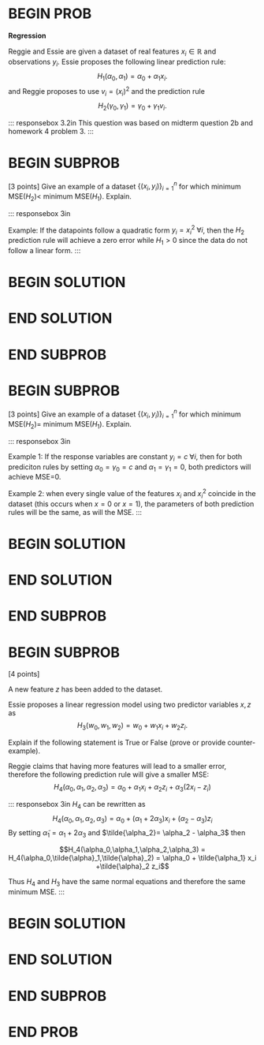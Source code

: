# BEGIN PROB

**Regression**

Reggie and Essie are given a dataset of real features
$x_i \in \mathbb{R}$ and observations $y_i$. Essie proposes the
following linear prediction rule:
$$H_1(\alpha_0,\alpha_1) = \alpha_0 + \alpha_1 x_i.$$ and Reggie
proposes to use $v_i=(x_i)^2$ and the prediction rule
$$H_2(\gamma_0,\gamma_1) = \gamma_0 + \gamma_1 v_i.$$

::: responsebox
3.2in This question was based on midterm question 2b and homework 4
problem 3.
:::

# BEGIN SUBPROB

\[3 points\] Give an example of a dataset $\{(x_i,y_i)\}_{i=1}^n$ for
which minimum MSE$(H_2) <$ minimum MSE$(H_1)$. Explain.

::: responsebox
3in

Example: If the datapoints follow a quadratic form
$y_i=x_i^2 \; \forall i$, then the $H_2$ prediction rule will achieve a
zero error while $H_1>0$ since the data do not follow a linear form.
:::

# BEGIN SOLUTION

# END SOLUTION

# END SUBPROB

# BEGIN SUBPROB

\[3 points\] Give an example of a dataset $\{(x_i,y_i)\}_{i=1}^n$ for
which minimum MSE$(H_2) =$ minimum MSE$(H_1)$. Explain.

::: responsebox
3in

Example 1: If the response variables are constant $y_i=c \; \forall i$,
then for both prediciton rules by setting $\alpha_0=\gamma_0=c$ and
$\alpha_1=\gamma_1=0$, both predictors will achieve MSE=0.

Example 2: when every single value of the features $x_i$ and $x^2_
i$ coincide in the dataset (this occurs when $x = 0$ or $x = 1$), the
parameters of both prediction rules will be the same, as will the MSE.
:::

# BEGIN SOLUTION

# END SOLUTION

# END SUBPROB

# BEGIN SUBPROB

\[4 points\]

A new feature $z$ has been added to the dataset.

Essie proposes a linear regression model using two predictor variables
$x,z$ as $$H_3(w_0,w_1,w_2) = w_0 + w_1 x_i +w_2 z_i.$$

Explain if the following statement is True or False (prove or provide
counter-example).

Reggie claims that having more features will lead to a smaller error,
therefore the following prediction rule will give a smaller MSE:
$$H_4(\alpha_0,\alpha_1,\alpha_2,\alpha_3) = \alpha_0 + \alpha_1 x_i +\alpha_2 z_i + \alpha_3 (2x_i-z_i)$$

::: responsebox
3in $H_4$ can be rewritten as
$$H_4(\alpha_0,\alpha_1,\alpha_2,\alpha_3) = \alpha_0 + (\alpha_1+2\alpha_3) x_i +(\alpha_2 - \alpha_3)z_i$$
By setting $\tilde{\alpha}_1=\alpha_1+2\alpha_3$ and
$\tilde{\alpha_2}= \alpha_2 - \alpha_3$ then

$$H_4(\alpha_0,\alpha_1,\alpha_2,\alpha_3) = H_4(\alpha_0,\tilde{\alpha}_1,\tilde{\alpha}_2) = \alpha_0 + \tilde{\alpha_1} x_i +\tilde{\alpha}_2 z_i$$

Thus $H_4$ and $H_3$ have the same normal equations and therefore the
same minimum MSE.
:::

# BEGIN SOLUTION

# END SOLUTION

# END SUBPROB

# END PROB